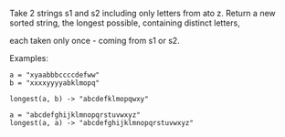 Take 2 strings s1 and s2 including only letters from ato z. Return a new sorted string, the longest possible, containing distinct letters,

each taken only once - coming from s1 or s2. 

Examples: 
``` 
a = "xyaabbbccccdefww" 
b = "xxxxyyyyabklmopq" 

longest(a, b) -> "abcdefklmopqwxy"

a = "abcdefghijklmnopqrstuvwxyz" 
longest(a, a) -> "abcdefghijklmnopqrstuvwxyz" 
```